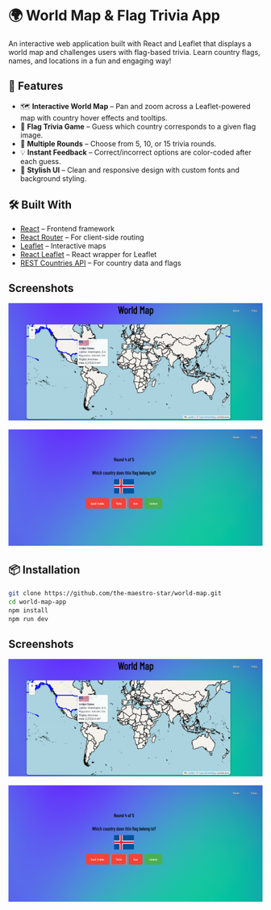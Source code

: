 # 🌍 World Map & Flag Trivia App

An interactive web application built with React and Leaflet that displays a world map and challenges users with flag-based trivia. Learn country flags, names, and locations in a fun and engaging way!

## 🚀 Features

- 🗺️ **Interactive World Map** – Pan and zoom across a Leaflet-powered map with country hover effects and tooltips.
- 🧠 **Flag Trivia Game** – Guess which country corresponds to a given flag image.
- 🎯 **Multiple Rounds** – Choose from 5, 10, or 15 trivia rounds.
- 💡 **Instant Feedback** – Correct/incorrect options are color-coded after each guess.
- 🎨 **Stylish UI** – Clean and responsive design with custom fonts and background styling.

## 🛠️ Built With

- [React](https://reactjs.org/) – Frontend framework
- [React Router](https://reactrouter.com/) – For client-side routing
- [Leaflet](https://leafletjs.com/) – Interactive maps
- [React Leaflet](https://react-leaflet.js.org/) – React wrapper for Leaflet
- [REST Countries API](https://restcountries.com/) – For country data and flags

## Screenshots
![World Map Screenshot](world-map-app/src/static/Screenshot1.png)

![Trivia Screenshot](world-map-app/src/static/Screenshot2.png)



## 📦 Installation

```bash
git clone https://github.com/the-maestro-star/world-map.git
cd world-map-app
npm install
npm run dev
```
## Screenshots
![World Map Screenshot](world-map-app/src/static/Screenshot1.png)

![Trivia Screenshot](world-map-app/src/static/Screenshot2.png)





